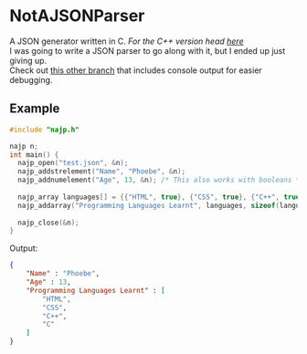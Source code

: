 # NotAJSONParser
A JSON generator written in C. *For the C++ version head [here](https://github.com/phoebe-leong/NotAJSONParser_cpp)*  
I was going to write a JSON parser to go along with it, but I ended up just giving up.  
Check out [this other branch](https://github.com/phoebe-leong/NotAJSONParser/tree/console_out) that includes console output for easier debugging.

## Example

```c
#include "najp.h"

najp n;
int main() {
  najp_open("test.json", &n);
  najp_addstrelement("Name", "Phoebe", &n);
  najp_addnumelement("Age", 13, &n); /* This also works with booleans */
  
  najp_array languages[] = {{"HTML", true}, {"CSS", true}, {"C++", true}, {"C", true}};
  najp_addarray("Programming Languages Learnt", languages, sizeof(languages) / sizeof(languages[0]), &n);
  
  najp_close(&n);
}
```

Output:

```json
{
	"Name" : "Phoebe",
	"Age" : 13,
	"Programming Languages Learnt" : [
		"HTML",
		"CSS",
		"C++",
		"C"
	]
}
